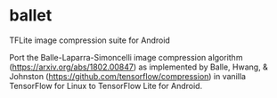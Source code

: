 # ballet
TFLite image compression suite for Android

Port the Balle-Laparra-Simoncelli image compression algorithm (https://arxiv.org/abs/1802.00847) as implemented by Balle, Hwang, & Johnston (https://github.com/tensorflow/compression) in vanilla TensorFlow for Linux to TensorFlow Lite for Android.


